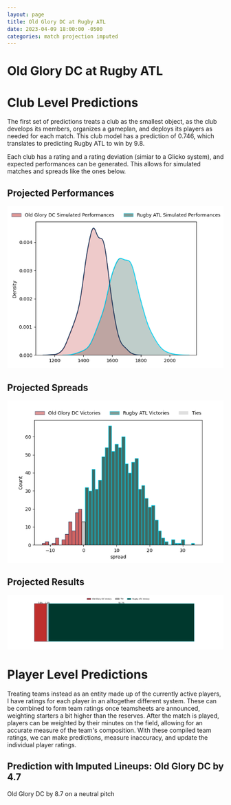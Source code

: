 ```yaml
---  
layout: page  
title: Old Glory DC at Rugby ATL  
date: 2023-04-09 18:00:00 -0500  
categories: match projection imputed  
---
```

# Old Glory DC at Rugby ATL

# Club Level Predictions


The first set of predictions treats a club as the smallest object, as the club develops its members, organizes a gameplan, and deploys its players as needed for each match. This club model has a prediction of 0.746, which translates to predicting Rugby ATL to win by 9.8.

Each club has a rating and a rating deviation (simiar to a Glicko system), and expected performances can be generated. This allows for simulated matches and spreads like the ones below.
## Projected Performances


![Projected Performances](plots/performances_2023-04-09-RugbyATL-OldGloryDC.png)
## Projected Spreads


![Projected Spreads](plots/spreads_2023-04-09-RugbyATL-OldGloryDC.png)
## Projected Results


![Projected Results](plots/resultbar_2023-04-09-RugbyATL-OldGloryDC.png)
# Player Level Predictions


Treating teams instead as an entity made up of the currently active players, I have ratings for each player in an altogether different system. These can be combined to form team ratings once teamsheets are announced, weighting starters a bit higher than the reserves. After the match is played, players can be weighted by their minutes on the field, allowing for an accurate measure of the team's composition. With these compiled team ratings, we can make predictions, measure inaccuracy, and update the individual player ratings.
## Prediction with Imputed Lineups: Old Glory DC by 4.7


Old Glory DC by 8.7 on a neutral pitch

